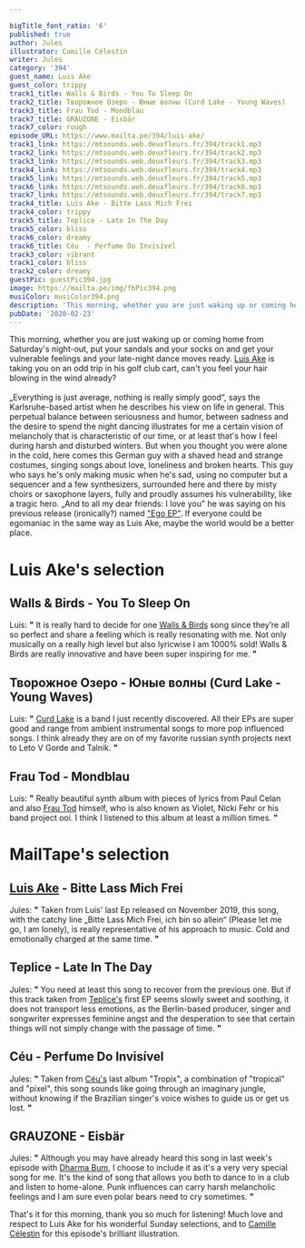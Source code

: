 ```yaml
---

bigTitle_font_ratio: '6'
published: true
author: Jules
illustrator: Camille Célestin
writer: Jules
category: '394'
guest_name: Luis Ake
guest_color: trippy
track1_title: Walls & Birds - You To Sleep On
track2_title: Творожное Озеро - Юные волны (Curd Lake - Young Waves)
track3_title: Frau Tod - Mondblau
track7_title: GRAUZONE - Eisbär
track7_color: rough
episode_URL: https://www.mailta.pe/394/luis-ake/
track1_link: https://mtsounds.web.deuxfleurs.fr/394/track1.mp3
track2_link: https://mtsounds.web.deuxfleurs.fr/394/track2.mp3
track3_link: https://mtsounds.web.deuxfleurs.fr/394/track3.mp3
track4_link: https://mtsounds.web.deuxfleurs.fr/394/track4.mp3
track5_link: https://mtsounds.web.deuxfleurs.fr/394/track5.mp3
track6_link: https://mtsounds.web.deuxfleurs.fr/394/track6.mp3
track7_link: https://mtsounds.web.deuxfleurs.fr/394/track7.mp3
track4_title: Luis Ake - Bitte Lass Mich Frei
track4_color: trippy
track5_title: Teplice - Late In The Day
track5_color: bliss
track6_color: dreamy
track6_title: Céu  - Perfume Do Invisível
track3_color: vibrant
track1_color: bliss
track2_color: dreamy
guestPic: guestPic394.jpg
image: https://mailta.pe/img/fbPic394.png
musiColor: musiColor394.png
description: 'This morning, whether you are just waking up or coming home from Saturday''s night-out, put your sandals and your socks on and get your vulnerable feelings and your late-night dance moves ready. Luis Ake is taking you on an odd trip in his golf club cart, can''t you feel your hair blowing in the wind already? „Everything is just average, nothing is really simply good“, says the Karlsruhe-based artist when he describes his view on life in general. This perpetual balance between seriousness and humor, between sadness and the desire to spend the night dancing illustrates for me a certain vision of melancholy that is characteristic of our time, or at least that''s how I feel during harsh and disturbed winters. But when you thought you were alone in the cold, here comes this German guy with a shaved head and strange costumes, singing songs about love, loneliness and broken hearts. This guy who says he''s only making music when he''s sad, using no computer but a sequencer and a few synthesizers, surrounded here and there by misty choirs or saxophone layers, fully and proudly assumes his vulnerability, like a tragic hero. „And to all my dear friends: I love you" he was saying on his previous release (ironically?) named "Ego EP". If everyone could be egomaniac in the same way as Luis Ake, maybe the world would be a better place.'
pubDate: '2020-02-23'
---
```

 This morning, whether you are just waking up or coming home from Saturday's night-out, put your sandals and your socks on and get your vulnerable feelings and your late-night dance moves ready. [Luis Ake](https://luisake.bandcamp.com/) is taking you on an odd trip in his golf club cart, can't you feel your hair blowing in the wind already?
<br><br>
„Everything is just average, nothing is really simply good“, says the Karlsruhe-based artist when he describes his view on life in general. This perpetual balance between seriousness and humor, between sadness and the desire to spend the night dancing illustrates for me a certain vision of melancholy that is characteristic of our time, or at least that's how I feel during harsh and disturbed winters. But when you thought you were alone in the cold, here comes this German guy with a shaved head and strange costumes, singing songs about love, loneliness and broken hearts. This guy who says he's only making music when he's sad, using no computer but a sequencer and a few synthesizers, surrounded here and there by misty choirs or saxophone layers, fully and proudly assumes his vulnerability, like a tragic hero. „And to all my dear friends: I love you" he was saying on his previous release (ironically?) named ["Ego EP"](https://76666.bandcamp.com/album/ego-ep). If everyone could be egomaniac in the same way as Luis Ake, maybe the world would be a better place.



# Luis Ake's selection

## Walls & Birds - You To Sleep On
Luis: **"** It is really hard to decide for one [Walls & Birds](https://wallsandbirds.bandcamp.com/) song since they’re all so perfect and share a feeling which is really resonating with me. Not only musically on a really high level but also lyricwise I am 1000% sold! Walls & Birds are really innovative and have been super inspiring for me. **"** 

## Творожное Озеро - Юные волны (Curd Lake - Young Waves)
Luis: **"** [Curd Lake](https://tvorozhnoeozero.bandcamp.com/) is a band I just recently discovered. All their EPs are super good and range from ambient instrumental songs to more pop influenced songs. I think already they are on of my favorite russian synth projects next to Leto V Gorde and Talnik. **"** 

## Frau Tod - Mondblau
Luis: **"** Really beautiful synth album with pieces of lyrics from Paul Celan and also [Frau Tod](https://frautod.bandcamp.com/) himself, who is also known as Violet, Nicki Fehr or his band project ooi. I think I listened to this album at least a million times. **"** 


# MailTape's selection

## [Luis Ake](https://luisake.bandcamp.com/) - Bitte Lass Mich Frei
Jules: **"** Taken from Luis' last Ep released on November 2019, this song, with the catchy line „Bitte Lass Mich Frei, ich bin so allein“ (Please let me go, I am lonely), is really representative of his approach to music. Cold and emotionally charged at the same time. **"** 

## Teplice - Late In The Day
Jules: **"** You need at least this song to recover from the previous one. But if this track taken from [Teplice's](https://teplicemusic.bandcamp.com/album/bright-future-2) first EP seems slowly sweet and soothing, it does not transport less emotions, as the Berlin-based producer, singer and songwriter expresses feminine angst and the desperation to see that certain things will not simply change with the passage of time. **"** 

## Céu - Perfume Do Invisível
Jules: **"** Taken from [Céu's](https://ceumusic.bandcamp.com/) last album "Tropix", a combination of "tropical" and "pixel", this song sounds like going through an imaginary jungle, without knowing if the Brazilian singer's voice wishes to guide us or get us lost. **"** 

## GRAUZONE - Eisbär
Jules: **"** Although you may have already heard this song in last week's episode with [Dharma Bum](https://www.mailta.pe/393/dharma-bum/), I choose to include it as it's a very very special song for me. It's the kind of song that allows you both to dance to in a club and listen to home-alone. Punk influences can carry harsh melancholic feelings and I am sure even polar bears need to cry sometimes. **"** 


That's it for this morning, thank you so much for listening! Much love and respect to Luis Ake for his wonderful Sunday selections, and to [Camille Célestin](https://camillecelestin.com/) for this episode's brilliant illustration.
